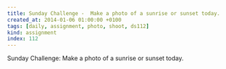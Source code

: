 ```yaml
---
title: Sunday Challenge -  Make a photo of a sunrise or sunset today.
created_at: 2014-01-06 01:00:00 +0100
tags: [daily, assignment, photo, shoot, ds112]
kind: assignment
index: 112
---
```


Sunday Challenge: Make a photo of a sunrise or sunset today.
